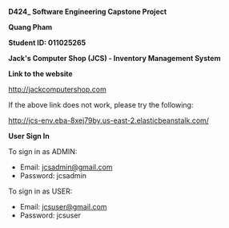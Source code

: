 **D424_ Software Engineering Capstone Project**

**Quang Pham**

**Student ID: 011025265**

**Jack's Computer Shop (JCS) - Inventory Management System**

**Link to the website**

http://jackcomputershop.com

If the above link does not work, please try the following:

http://jcs-env.eba-8xej79by.us-east-2.elasticbeanstalk.com/

**User Sign In**

To sign in as ADMIN:

- Email: jcsadmin@gmail.com
- Password: jcsadmin

To sign in as USER:

- Email: jcsuser@gmail.com
- Password: jcsuser